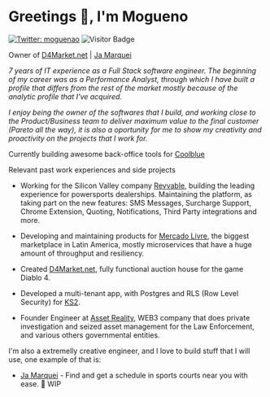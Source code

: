 # Greetings 🖖, I'm Mogueno

   [![Twitter: moguenao](https://img.shields.io/twitter/follow/Moguenao?style=social)](https://twitter.com/Moguenao)
   ![Visitor Badge](https://visitor-badge.laobi.icu/badge?page_id=mogueno.mogueno)

   Owner of [D4Market.net](https://d4market.net) | [Ja Marquei](https://ja-marquei.webflow.io)
   
_7 years of IT experience as a Full Stack software engineer. The beginning of my career was as a Performance Analyst, through which I have built a profile that differs from the rest of the market mostly because of the analytic profile that I've acquired._

_I enjoy being the owner of the softwares that I build, and working close to the Product/Business team to deliver maximum value to the final customer (Pareto all the way), it is also a oportunity for me to show my creativity and proactivity on the projects that I work for._

Currently building awesome back-office tools for [Coolblue](https://www.coolblue.nl)

Relevant past work experiences and side projects

* Working for the Silicon Valley company [Revvable](https://www.revvable.com/), building the leading experience for powersports dealerships. Maintaining the platform, as taking part on the new features: SMS Messages, Surcharge Support, Chrome Extension, Quoting, Notifications, Third Party integrations and more.

* Developing and maintaining products for [Mercado Livre](https://www.mercadolivre.com.br/), the biggest marketplace in Latin America, mostly microservices that have a huge amount of throughput and resiliency. 

* Created [D4Market.net](https://d4market.net), fully functional auction house for the game Diablo 4.

* Developed a multi-tenant app, with Postgres and RLS (Row Level Security) for [KS2](https://www.ks2inc.com).

* Founder Engineer at [Asset Reality](https://www.assetreality.com/), WEB3 company that does private investigation and seized asset management for the Law Enforcement, and various others governmental entities.

I'm also a extremelly creative engineer, and I love to build stuff that I will use, one example of that is: 
* [Ja Marquei](https://ja-marquei.webflow.io) - Find and get a schedule in sports courts near you with ease. 🚧 WIP

